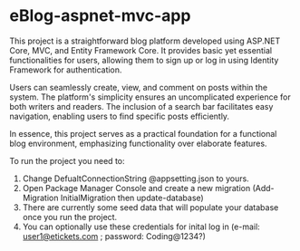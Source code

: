 # eBlog-aspnet-mvc-app
This project is a straightforward blog platform developed using ASP.NET Core, MVC, and Entity Framework Core. 
It provides basic yet essential functionalities for users, allowing them to sign up or log in using Identity Framework for authentication.

Users can seamlessly create, view, and comment on posts within the system. 
The platform's simplicity ensures an uncomplicated experience for both writers and readers. 
The inclusion of a search bar facilitates easy navigation, enabling users to find specific posts efficiently.

In essence, this project serves as a practical foundation for a functional blog environment, emphasizing functionality over elaborate features.

To run the project you need to:
 1. Change DefualtConnectionString @appsetting.json to yours.
 2. Open Package Manager Console and create a new migration (Add-Migration InitialMigration then update-database)
 3. There are currently some seed data that will populate your database once you run the project.
 4. You can optionally use these credentials for inital log in (e-mail: user1@etickets.com ; password: Coding@1234?)

